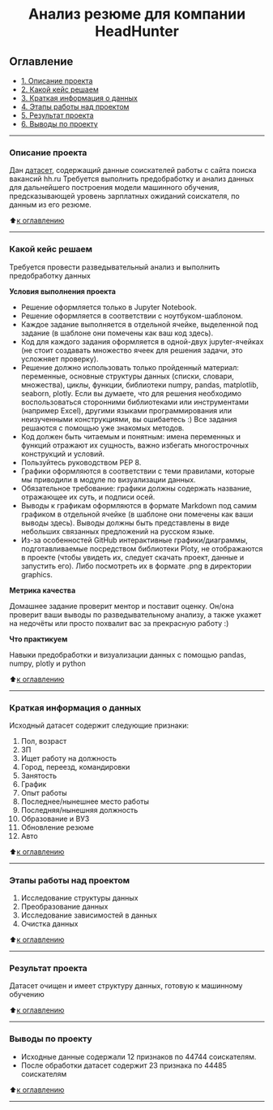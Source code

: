 # <center> Анализ резюме для компании HeadHunter </center>

## Оглавление
* [1. Описание проекта](#Описание-проекта)
* [2. Какой кейс решаем](#Какой-кейс-решаем)
* [3. Краткая информация о данных](#Краткая-информация-о-данных)
* [4. Этапы работы над проектом](#Этапы-работы-над-проектом)
* [5. Результат проекта](#Результат-проекта)
* [6. Выводы по проекту](#Выводы-по-проекту)

***
### Описание проекта

Дан [датасет](https://drive.google.com/file/d/1--2HC7AP2_EgDhVDjb_pfue9RMOMxBO0/view?usp=sharing), содержащий данные соискателей работы с сайта поиска вакансий hh.ru
Требуется выполнить предобработку и анализ данных для дальнейшего построения модели машинного обучения, предсказывающей уровень зарплатных ожиданий соискателя, по данным из его резюме.

:arrow_up:[к оглавлению](#Оглавление)

***
### Какой кейс решаем

Требуется провести разведывательный анализ и выполнить предобработку данных

**Условия выполнения проекта**
- Решение оформляется только в Jupyter Notebook.
- Решение оформляется в соответствии с ноутбуком-шаблоном.
- Каждое задание выполняется в отдельной ячейке, выделенной под задание (в шаблоне они помечены как ваш код здесь).
- Код для каждого задания оформляется в одной-двух jupyter-ячейках (не стоит создавать множество ячеек для решения задачи, это усложняет проверку).
- Решение должно использовать только пройденный материал: переменные, основные структуры данных (списки, словари, множества), циклы, функции, библиотеки numpy, pandas, matplotlib, seaborn, plotly. Если вы думаете, что для решения необходимо воспользоваться сторонними библиотеками или инструментами (например Excel), другими языками программирования или неизученными конструкциями, вы ошибаетесь :) Все задания решаются с помощью уже знакомых методов.
- Код должен быть читаемым и понятным: имена переменных и функций отражают их сущность, важно избегать многострочных конструкций и условий.
- Пользуйтесь руководством PEP 8.
- Графики оформляются в соответствии с теми правилами, которые мы приводили в модуле по визуализации данных.
- Обязательное требование: графики должны содержать название, отражающее их суть, и подписи осей.
- Выводы к графикам оформляются в формате Markdown под самим графиком в отдельной ячейке (в шаблоне они помечены как ваши выводы здесь). Выводы должны быть представлены в виде небольших связанных предложений на русском языке.
- Из-за особенностей GitHub интерактивные графики/диаграммы, подготавливаемые посредством библиотеки Ploty, не отображаются в проекте (чтобы увидеть их, следует скачать проект, данные и запустить его). Либо посмотреть их в формате .png в директории graphics.

**Метрика качества**

Домашнее задание проверит ментор и поставит оценку. Он/она проверит ваши выводы по разведывательному анализу, а также укажет на недочёты или просто похвалит вас за прекрасную работу :)

**Что практикуем**

Навыки предобработки и визуализации данных с помощью pandas, numpy, plotly и python

:arrow_up:[к оглавлению](#Оглавление)

***

### Краткая информация о данных

Исходный датасет содержит следующие признаки:

  1. Пол, возраст
  2. ЗП
  3. Ищет работу на должность
  4. Город, переезд, командировки
  5. Занятость
  6. График
  7. Опыт работы
  8. Последнее/нынешнее место работы
  9. Последняя/нынешняя должность
  10. Образование и ВУЗ
  11. Обновление резюме
  12. Авто

:arrow_up:[к оглавлению](#Оглавление)

***
### Этапы работы над проектом

  1. Исследование структуры данных
  2. Преобразование данных
  3. Исследование зависимостей в данных
  4. Очистка данных

:arrow_up:[к оглавлению](#Оглавление)

***
### Результат проекта

Датасет очищен и имеет структуру данных, готовую к машинному обучению

:arrow_up:[к оглавлению](#Оглавление)

***
### Выводы по проекту

  * Исходные данные содержали 12 признаков по 44744 соискателям.
  * После обработки датасет содержит 23 признака по 44485 соискателям
  
:arrow_up:[к оглавлению](#Оглавление)

***
